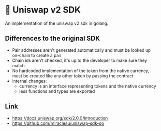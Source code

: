 # 🦄 Uniswap v2 SDK

An implementation of the uniswap v2 sdk in golang.

## Differences to the original SDK
- Pair addresses aren't generated automatically and must be looked up on-chain to create a pair
- Chain ids aren't checked, it's up to the developer to make sure they match
- No hardcoded implementation of the token from the native currency, must be created like any other token by passing the contract
- Internal changes:
  - currency is an interface representing tokens and the native currency
  - less functions and types are exported

## Link
- https://docs.uniswap.org/sdk/2.0.0/introduction
- https://github.com/miraclesu/uniswap-sdk-go


